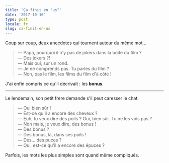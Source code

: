```yaml
---
title: 'Ça finit en "us"'
date: '2017-10-16'
type: post
locale: fr
slug: ca-finit-en-us
---
```


Coup sur coup, deux anecdotes qui tournent autour du même mot…

<!-- more -->

> — Papa, pourquoi il n'y pas de jokers dans la boite du film ?  
> — Des jokers ?!  
> — Mais oui, sur un rond.  
> — Je ne comprends pas. Tu parles du film ?  
> — Non, pas le film, les films du film d'à côté !

J'ai enfin compris ce qu'il décrivait : les **bonus**.

***

Le lendemain, son petit frère demande s'il peut caresser le chat.

> — Oui bien sûr !  
> — Est-ce qu'il a encore des cheveux ?  
> — Euh, tu veux dire des poils ? Oui, bien sûr. Tu ne les vois pas ?  
> — Non mais, je veux dire, des bonus !  
> — Des bonus ?  
> — Des bonus, là, dans ses poils !  
> — Des… des puces ?  
> — Oui, est-ce qu'il a encore des épuces ?

Parfois, les mots les plus simples sont quand même compliqués.
